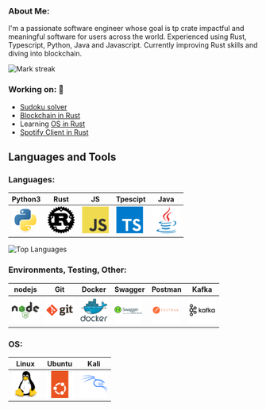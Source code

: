 ### About Me:
I'm a passionate software engineer whose goal is tp crate impactful and meaningful software for users across the world. Experienced using Rust, Typescript, Python, Java and Javascript.
Currently improving Rust skills and diving into blockchain.

<p align="left">
  <img alt="Mark streak" src="https://github-readme-streak-stats.herokuapp.com?user=DeTuksa&theme=tokyonight&exclude_days=Sun%2CSat" /> 
</p>

### Working on: 🚀

- [Sudoku solver](https://github.com/DeTuksa/Sudoku-Solver)
- [Blockchain in Rust](https://github.com/DeTuksa/simple_blockchain) 
- Learning [OS in Rust](https://github.com/DeTuksa/tee_dot_os)
- [Spotify Client in Rust](https://github.com/DeTuksa/spotify-client)

## Languages and Tools 
<div>

### Languages:
| Python3 | Rust | JS | Tpescipt | Java |
|----------|----------|----------|-----|-----|
|  <img src="https://github.com/devicons/devicon/blob/master/icons/python/python-original.svg" title="Python"  alt="Python" width="55" height="55"/> |  <img src="https://github.com/devicons/devicon/blob/master/icons/rust/rust-original.svg" title="Rust"  alt="Rust" width="55" height="55"/> |  <img src="https://github.com/devicons/devicon/blob/master/icons/javascript/javascript-original.svg" title="JavaScript" alt="JavaScript" width="55" height="55"/> |  <img src="https://github.com/devicons/devicon/blob/master/icons/typescript/typescript-original.svg" title="Typescript" alt="Typescript" width="55" height="55"/>|  <img src="https://github.com/devicons/devicon/blob/master/icons/java/java-original.svg" title="Java" alt="Java" width="55" height="55"/>| 

<p align="left">
  <img align="center" src="https://github-readme-stats.vercel.app/api/top-langs?username=DeTuksa&hide_border=true&no-bg=true&no-frame=true&layout=compact&theme=transparent&hide=cMake" alt="Top Languages"/>
</p>

### Environments, Testing, Other:

| nodejs | Git | Docker | Swagger | Postman | Kafka |
|----------|----------|----------|----------|----------|----------|
|<img src="https://github.com/devicons/devicon/blob/master/icons/nodejs/nodejs-original-wordmark.svg" title="nodejs" alt="NodeJS" width="55" height="55"/>|<img src="https://github.com/devicons/devicon/blob/master/icons/git/git-original-wordmark.svg" title="Git" alt="Git" width="55" height="55"/>|<img src="https://github.com/devicons/devicon/blob/master/icons/docker/docker-original-wordmark.svg" title="Docker" alt="Docker" width="55" height="55"/>|  <img src="https://github.com/devicons/devicon/blob/master/icons/swagger/swagger-original-wordmark.svg" title="Swagger" alt="Swagger" width="55" height="55"/>|  <img src="https://github.com/devicons/devicon/blob/master/icons/postman/postman-original-wordmark.svg" title="Postman" alt="Postman" width="55" height="55"/>| <img src="https://github.com/devicons/devicon/blob/master/icons/apachekafka/apachekafka-original-wordmark.svg" title="kafka" alt="kafka" width="55" height="55"/>|

### OS:

| Linux | Ubuntu | Kali |
|----------|----------|----------|
| <img src="https://github.com/devicons/devicon/blob/master/icons/linux/linux-original.svg" title="Linux" alt="Linux" width="55" height="55"/> | <img src="https://github.com/devicons/devicon/blob/master/icons/ubuntu/ubuntu-original.svg" title="Ubuntu" alt="Ubuntu" width="55" height="55"/> | <img src="https://github.com/canaleal/devicon/blob/new-icon-kali-linux/icons/kalilinux/kalilinux-original-wordmark.svg" title="Linux" alt="Linux" width="55" height="55"/> |
